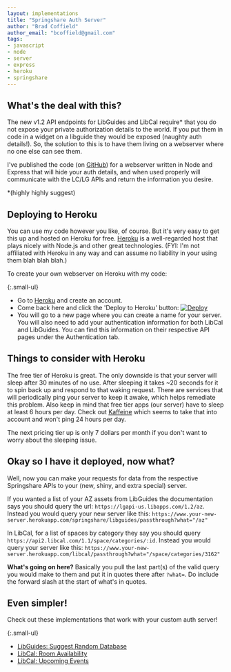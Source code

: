 ```yaml
---
layout: implementations
title: "Springshare Auth Server"
author: "Brad Coffield"
author_email: "bcoffield@gmail.com"
tags:
- javascript
- node
- server
- express
- heroku
- springshare
---
```


## What's the deal with this?

The new v1.2 API endpoints for LibGuides and LibCal require* that you do not expose your private authorization details to the world. If you put them in code in a widget on a libguide they would be exposed (naughty auth details!). So, the solution to this is to have them living on a webserver where no one else can see them.

I've published the code (on [GitHub](https://github.com/BradCoffield/auth-server-for-springshare)) for a webserver written in Node and Express that will hide your auth details, and when used properly will communicate with the LC/LG APIs and return the information you desire.

*(highly highly suggest)
 
## Deploying to Heroku

You can use my code however you like, of course. But it's very easy to get this up and hosted on Heroku for free. [Heroku](https://www.heroku.com) is a well-regarded host that plays nicely with Node.js and other great technologies. (FYI: I'm not affiliated with Heroku in any way and can assume no liability in your using them blah blah blah.)

To create your own webserver on Heroku with my code: 

{:.small-ul}
* Go to [Heroku](https://www.heroku.com) and create an account.
* Come back here and click the 'Deploy to Heroku' button: [![Deploy](https://www.herokucdn.com/deploy/button.svg)](https://heroku.com/deploy?template=https://github.com/BradCoffield/auth-server-for-springshare)
* You will go to a new page where you can create a name for your server. You will also need to add your authentication information for both LibCal and LibGuides. You can find this information on their respective API pages under the Authentication tab.

## Things to consider with Heroku

The free tier of Heroku is great. The only downside is that your server will sleep after 30 minutes of no use. After sleeping it takes ~20 seconds for it to spin back up and respond to that waking request. There are services that will periodically ping your server to keep it awake, which helps remediate this problem. Also keep in mind that free tier apps (our server) have to sleep at least 6 hours per day. Check out [Kaffeine](http://kaffeine.herokuapp.com/#!) which seems to take that into account and won't ping 24 hours per day.

The next pricing tier up is only 7 dollars per month if you don't want to worry about the sleeping issue.

## Okay so I have it deployed, now what?

Well, now you can make your requests for data from the respective Springshare APIs to your (new, shiny, and extra special) server.

If you wanted a list of your AZ assets from LibGuides the documentation says you should query the url: `https://lgapi-us.libapps.com/1.2/az`. Instead you would query your new server like this: `https://www.your-new-server.herokuapp.com/springshare/libguides/passthrough?what="/az"`

In LibCal, for a list of spaces by category they say you should query `https://api2.libcal.com/1.1/space/categories/:id`. Instead you would query your server like this: `https://www.your-new-server.herokuapp.com/libcal/passthrough?what="/space/categories/3162"`

**What's going on here?** Basically you pull the last part(s) of the valid query you would make to them and put it in quotes there after `?what=`. Do include the forward slash at the start of what's in quotes.

## Even simpler!

Check out these implementations that work with your custom auth server!

{:.small-ul}
* [LibGuides: Suggest Random Database]({{site.baseurl}}/libguides/random-database)
* [LibCal: Room Availability]({{site.baseurl}}/libcal/room-availability)
* [LibCal: Upcoming Events]({{site.baseurl}}/libcal/upcoming-events)

